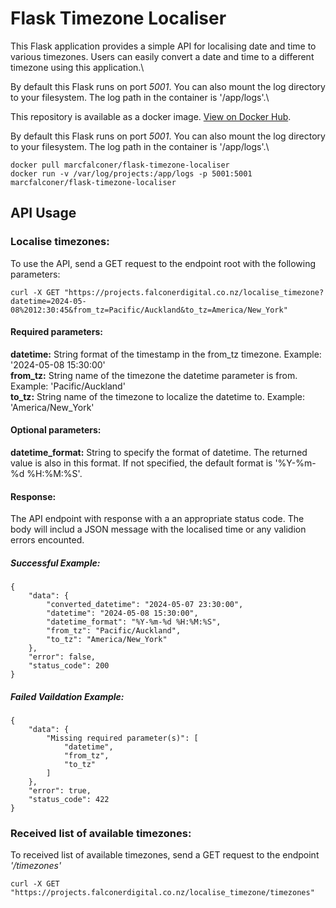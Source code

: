 # Flask Timezone Localiser

This Flask application provides a simple API for localising date and time to various timezones. Users can easily convert a date and time to a different timezone using this application.\\

By default this Flask runs on port *5001*. You can also mount the log directory to your filesystem. The log path in the container is '/app/logs'.\

This repository is available as a docker image. [View on Docker Hub](https://hub.docker.com/repository/docker/marcfalconer/flask-timezone-localiser/general).

By default this Flask runs on port *5001*. You can also mount the log directory to your filesystem. The log path in the container is '/app/logs'.\

```console
docker pull marcfalconer/flask-timezone-localiser
docker run -v /var/log/projects:/app/logs -p 5001:5001 marcfalconer/flask-timezone-localiser
```

## API Usage

### Localise timezones:
To use the API, send a GET request to the endpoint root with the following parameters:

```console
curl -X GET "https://projects.falconerdigital.co.nz/localise_timezone?datetime=2024-05-08%2012:30:45&from_tz=Pacific/Auckland&to_tz=America/New_York"
```

#### Required parameters:
**datetime:** String format of the timestamp in the from_tz timezone. Example: '2024-05-08 15:30:00'\
**from_tz:** String name of the timezone the datetime parameter is from. Example: 'Pacific/Auckland'\
**to_tz:** String name of the timezone to localize the datetime to. Example: 'America/New_York'

#### Optional parameters:
**datetime_format:** String to specify the format of datetime. The returned value is also in this format. If not specified, the default format is '%Y-%m-%d %H:%M:%S'.

#### Response:
The API endpoint with response with a an appropriate status code. The body will includ a JSON message with the localised time or any validion errors encounted.

##### Successful Example:
```jsonc
{
    "data": {
        "converted_datetime": "2024-05-07 23:30:00",
        "datetime": "2024-05-08 15:30:00",
        "datetime_format": "%Y-%m-%d %H:%M:%S",
        "from_tz": "Pacific/Auckland",
        "to_tz": "America/New_York"
    },
    "error": false,
    "status_code": 200
}
```

##### Failed Vaildation  Example:
```jsonc
{
    "data": {
        "Missing required parameter(s)": [
            "datetime",
            "from_tz",
            "to_tz"
        ]
    },
    "error": true,
    "status_code": 422
}
```

### Received list of available timezones:
To received list of available timezones, send a GET request to the endpoint *'/timezones'*

```console
curl -X GET "https://projects.falconerdigital.co.nz/localise_timezone/timezones"
```